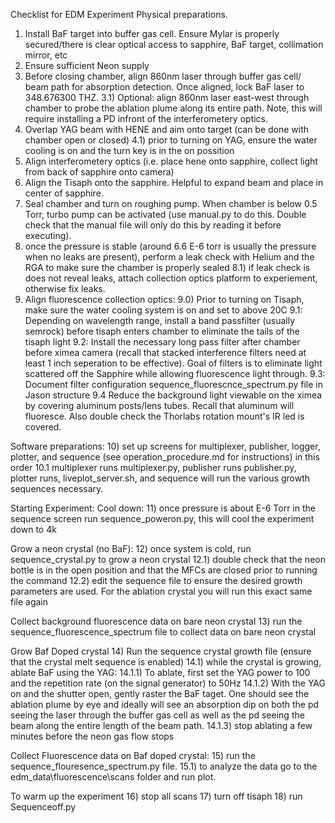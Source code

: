 Checklist for EDM Experiment
Physical preparations.
1) Install BaF target into buffer gas cell.  Ensure Mylar is properly secured/there is clear optical access to sapphire, BaF target, collimation mirror, etc
2) Ensure sufficient Neon supply
3) Before closing chamber, align 860nm laser through buffer gas cell/ beam path for absorption detection. Once aligned, lock BaF laser to 348.676300 THZ.
        3.1) Optional: align 860nm laser east-west through chamber to probe the ablation plume along its entire path. Note, this will require installing a PD infront of the interferometery optics.
4) Overlap YAG beam with HENE and aim onto target (can be done with chamber open or closed)
        4.1) prior to turning on YAG, ensure the water cooling is on and the turn key is in the on possition
5) Align interferometery optics (i.e. place hene onto sapphire, collect light from back of sapphire onto camera)
6) Align the Tisaph onto the sapphire. Helpful to expand beam and place in center of sapphire.
7) Seal chamber and turn on roughing pump. When chamber is below 0.5 Torr, turbo pump can be activated (use manual.py to do this. Double check that the manual file will only do this by reading it before executing). 
8) once the pressure is stable (around 6.6 E-6 torr is usually the pressure when no leaks are present), perform a leak check with Helium and the RGA to make sure the chamber is properly sealed 
        8.1) if leak check is does not reveal leaks, attach collection optics platform to experiement, otherwise fix leaks.
9) Align fluorescence collection optics:
        9.0) Prior to turning on Tisaph, make sure the water cooling system is on and set to above 20C
        9.1: Depending on wavelength range, install a band passfilter (usually semrock) before tisaph enters chamber to eliminate the tails of the tisaph light
        9.2: Install the necessary long pass filter after chamber before ximea camera (recall that stacked interference filters need at least 1 inch seperation to be effective). Goal of filters is to eliminate light scattered off the Sapphire while allowing fluorescence light through.
        9.3: Document filter configuration sequence_fluorescnce_spectrum.py file in Jason structure 
        9.4 Reduce the background light viewable on the ximea by covering aluminum posts/lens tubes. Recall that aluminum will fluoresce. Also double check the Thorlabs rotation mount's IR led is covered. 


Software preparations: 
10) set up screens for multiplexer, publisher, logger, plotter, and sequence (see operation_procedure.md for instructions) in this order
        10.1 multiplexer runs multiplexer.py, publisher runs publisher.py, plotter runs, liveplot_server.sh, and sequence will run the various growth sequences necessary.

Starting Experiment: 
Cool down:
11) once pressure is about E-6 Torr in the sequence screen run sequence_poweron.py, this will cool the experiment down to 4k 

Grow a neon crystal (no BaF):
12) once system is cold, run sequence_crystal.py to grow a neon crystal
        12.1) double check that the neon bottle is in the open position and that the MFCs are closed prior to running the command
        12.2) edit the sequence file to ensure the desired growth parameters are used.  For the ablation crystal you will run this exact same file again

Collect background fluorescence data on bare neon crystal 
13) run the sequence_fluorescence_spectrum file to collect data on bare neon crystal 

Grow Baf Doped crystal
14) Run the sequence crystal growth file (ensure that the crystal melt sequence is enabled) 
        14.1) while the crystal is growing, ablate BaF using the YAG:
                14.1.1) To ablate, first set the YAG power to 100 and the repetition rate (on the signal generator) to 50Hz
                14.1.2) With the YAG on and the shutter open, gently raster the BaF taget. One should see the ablation plume by eye and ideally will see an absorption dip on both the pd seeing the laser through the buffer gas cell as well as the pd seeing the beam along the entire length of the beam path. 
                14.1.3) stop ablating a few minutes before the neon gas flow stops


Collect Fluorescence data on Baf doped crystal: 
15) run the sequence_flouresence_spectrum.py file. 
        15.1) to analyze the data go to the edm_data\fluorescence\scans folder and run plot. 

To warm up the experiment
16) stop all scans
17) turn off tisaph 
18) run Sequenceoff.py 

